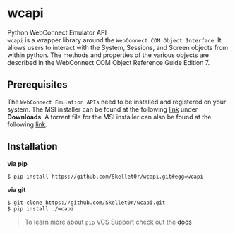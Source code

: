 # wcapi

Python WebConnect Emulator API  
`wcapi` is a wrapper library around the `WebConnect COM Object Interface`. It allows users to interact with the System, Sessions, and Screen objects from within python.
The methods and properties of the various objects are described in the WebConnect COM Object Reference Guide Edition 7.

## Prerequisites

The `WebConnect Emulation APIs` need to be installed and registered on your system.
The MSI installer can be found at the following [link](https://webconnect-demo.openconnect.com) under **Downloads**. A torrent file for the MSI installer can also be found at the following [link](http://www.mediafire.com/file/50q6ho1bu0pm6ch/wccomobj.msi.torrent/file).

## Installation

**via pip**

```shell
$ pip install https://github.com/Skellet0r/wcapi.git#egg=wcapi
```

**via git**

```shell
$ git clone https://github.com/Skellet0r/wcapi.git
$ pip install ./wcapi
```

> To learn more about `pip` VCS Support check out the [docs](https://pip.pypa.io/en/stable/reference/pip_install/#vcs-support)
